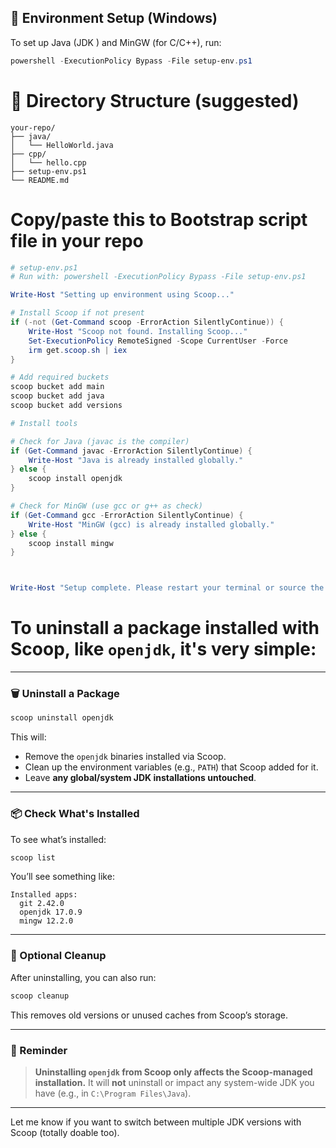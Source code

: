 ## 🔧 Environment Setup (Windows)

To set up Java (JDK ) and MinGW (for C/C++), run:

```powershell
powershell -ExecutionPolicy Bypass -File setup-env.ps1
```

# 📁 Directory Structure (suggested)
```ardino
your-repo/
├── java/
│   └── HelloWorld.java
├── cpp/
│   └── hello.cpp
├── setup-env.ps1
└── README.md

```


# Copy/paste this to Bootstrap script file in your repo
```powershell
# setup-env.ps1
# Run with: powershell -ExecutionPolicy Bypass -File setup-env.ps1

Write-Host "Setting up environment using Scoop..."

# Install Scoop if not present
if (-not (Get-Command scoop -ErrorAction SilentlyContinue)) {
    Write-Host "Scoop not found. Installing Scoop..."
    Set-ExecutionPolicy RemoteSigned -Scope CurrentUser -Force
    irm get.scoop.sh | iex
}

# Add required buckets
scoop bucket add main
scoop bucket add java
scoop bucket add versions

# Install tools

# Check for Java (javac is the compiler)
if (Get-Command javac -ErrorAction SilentlyContinue) {
    Write-Host "Java is already installed globally."
} else {
    scoop install openjdk
}

# Check for MinGW (use gcc or g++ as check)
if (Get-Command gcc -ErrorAction SilentlyContinue) {
    Write-Host "MinGW (gcc) is already installed globally."
} else {
    scoop install mingw
}



Write-Host "Setup complete. Please restart your terminal or source the updated path."

```


# To uninstall a package installed with **Scoop**, like `openjdk`, it's very simple:

---

### 🗑️ Uninstall a Package

```powershell
scoop uninstall openjdk
```

This will:

* Remove the `openjdk` binaries installed via Scoop.
* Clean up the environment variables (e.g., `PATH`) that Scoop added for it.
* Leave **any global/system JDK installations untouched**.

---

### 📦 Check What's Installed

To see what’s installed:

```powershell
scoop list
```

You’ll see something like:

```
Installed apps:
  git 2.42.0
  openjdk 17.0.9
  mingw 12.2.0
```

---

### 🧼 Optional Cleanup

After uninstalling, you can also run:

```powershell
scoop cleanup
```

This removes old versions or unused caches from Scoop’s storage.

---

### 🚫 Reminder

> **Uninstalling `openjdk` from Scoop only affects the Scoop-managed installation.**
> It will **not** uninstall or impact any system-wide JDK you have (e.g., in `C:\Program Files\Java`).

---

Let me know if you want to switch between multiple JDK versions with Scoop (totally doable too).
